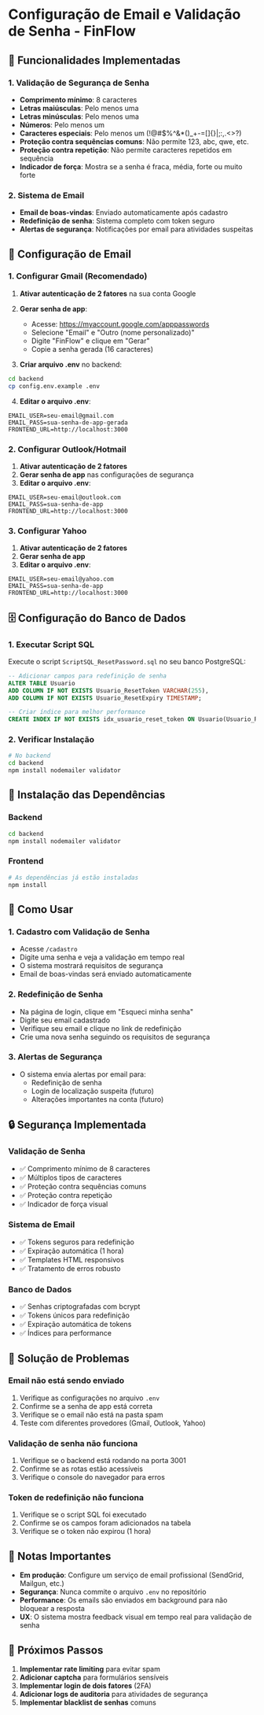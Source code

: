 # Configuração de Email e Validação de Senha - FinFlow

## 🚀 Funcionalidades Implementadas

### 1. Validação de Segurança de Senha
- **Comprimento mínimo**: 8 caracteres
- **Letras maiúsculas**: Pelo menos uma
- **Letras minúsculas**: Pelo menos uma
- **Números**: Pelo menos um
- **Caracteres especiais**: Pelo menos um (!@#$%^&*()_+-=[]{}|;:,.<>?)
- **Proteção contra sequências comuns**: Não permite 123, abc, qwe, etc.
- **Proteção contra repetição**: Não permite caracteres repetidos em sequência
- **Indicador de força**: Mostra se a senha é fraca, média, forte ou muito forte

### 2. Sistema de Email
- **Email de boas-vindas**: Enviado automaticamente após cadastro
- **Redefinição de senha**: Sistema completo com token seguro
- **Alertas de segurança**: Notificações por email para atividades suspeitas

## 📧 Configuração de Email

### 1. Configurar Gmail (Recomendado)

1. **Ativar autenticação de 2 fatores** na sua conta Google
2. **Gerar senha de app**:
   - Acesse: https://myaccount.google.com/apppasswords
   - Selecione "Email" e "Outro (nome personalizado)"
   - Digite "FinFlow" e clique em "Gerar"
   - Copie a senha gerada (16 caracteres)

3. **Criar arquivo .env** no backend:
```bash
cd backend
cp config.env.example .env
```

4. **Editar o arquivo .env**:
```env
EMAIL_USER=seu-email@gmail.com
EMAIL_PASS=sua-senha-de-app-gerada
FRONTEND_URL=http://localhost:3000
```

### 2. Configurar Outlook/Hotmail

1. **Ativar autenticação de 2 fatores**
2. **Gerar senha de app** nas configurações de segurança
3. **Editar o arquivo .env**:
```env
EMAIL_USER=seu-email@outlook.com
EMAIL_PASS=sua-senha-de-app
FRONTEND_URL=http://localhost:3000
```

### 3. Configurar Yahoo

1. **Ativar autenticação de 2 fatores**
2. **Gerar senha de app**
3. **Editar o arquivo .env**:
```env
EMAIL_USER=seu-email@yahoo.com
EMAIL_PASS=sua-senha-de-app
FRONTEND_URL=http://localhost:3000
```

## 🗄️ Configuração do Banco de Dados

### 1. Executar Script SQL

Execute o script `ScriptSQL_ResetPassword.sql` no seu banco PostgreSQL:

```sql
-- Adicionar campos para redefinição de senha
ALTER TABLE Usuario 
ADD COLUMN IF NOT EXISTS Usuario_ResetToken VARCHAR(255),
ADD COLUMN IF NOT EXISTS Usuario_ResetExpiry TIMESTAMP;

-- Criar índice para melhor performance
CREATE INDEX IF NOT EXISTS idx_usuario_reset_token ON Usuario(Usuario_ResetToken);
```

### 2. Verificar Instalação

```bash
# No backend
cd backend
npm install nodemailer validator
```

## 🔧 Instalação das Dependências

### Backend
```bash
cd backend
npm install nodemailer validator
```

### Frontend
```bash
# As dependências já estão instaladas
npm install
```

## 🚀 Como Usar

### 1. Cadastro com Validação de Senha
- Acesse `/cadastro`
- Digite uma senha e veja a validação em tempo real
- O sistema mostrará requisitos de segurança
- Email de boas-vindas será enviado automaticamente

### 2. Redefinição de Senha
- Na página de login, clique em "Esqueci minha senha"
- Digite seu email cadastrado
- Verifique seu email e clique no link de redefinição
- Crie uma nova senha seguindo os requisitos de segurança

### 3. Alertas de Segurança
- O sistema envia alertas por email para:
  - Redefinição de senha
  - Login de localização suspeita (futuro)
  - Alterações importantes na conta (futuro)

## 🔒 Segurança Implementada

### Validação de Senha
- ✅ Comprimento mínimo de 8 caracteres
- ✅ Múltiplos tipos de caracteres
- ✅ Proteção contra sequências comuns
- ✅ Proteção contra repetição
- ✅ Indicador de força visual

### Sistema de Email
- ✅ Tokens seguros para redefinição
- ✅ Expiração automática (1 hora)
- ✅ Templates HTML responsivos
- ✅ Tratamento de erros robusto

### Banco de Dados
- ✅ Senhas criptografadas com bcrypt
- ✅ Tokens únicos para redefinição
- ✅ Expiração automática de tokens
- ✅ Índices para performance

## 🐛 Solução de Problemas

### Email não está sendo enviado
1. Verifique as configurações no arquivo `.env`
2. Confirme se a senha de app está correta
3. Verifique se o email não está na pasta spam
4. Teste com diferentes provedores (Gmail, Outlook, Yahoo)

### Validação de senha não funciona
1. Verifique se o backend está rodando na porta 3001
2. Confirme se as rotas estão acessíveis
3. Verifique o console do navegador para erros

### Token de redefinição não funciona
1. Verifique se o script SQL foi executado
2. Confirme se os campos foram adicionados na tabela
3. Verifique se o token não expirou (1 hora)

## 📝 Notas Importantes

- **Em produção**: Configure um serviço de email profissional (SendGrid, Mailgun, etc.)
- **Segurança**: Nunca commite o arquivo `.env` no repositório
- **Performance**: Os emails são enviados em background para não bloquear a resposta
- **UX**: O sistema mostra feedback visual em tempo real para validação de senha

## 🔄 Próximos Passos

1. **Implementar rate limiting** para evitar spam
2. **Adicionar captcha** para formulários sensíveis
3. **Implementar login de dois fatores** (2FA)
4. **Adicionar logs de auditoria** para atividades de segurança
5. **Implementar blacklist de senhas** comuns 